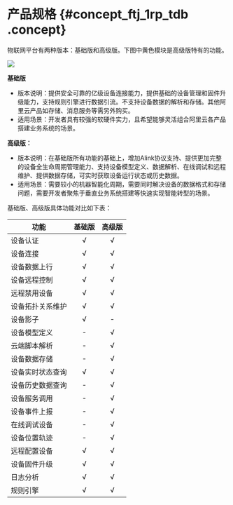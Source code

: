 # 产品规格 {#concept_ftj_1rp_tdb .concept}

物联网平台有两种版本：基础版和高级版。下图中黄色模块是高级版特有的功能。

![](http://static-aliyun-doc.oss-cn-hangzhou.aliyuncs.com/assets/img/7452/15420941543365_zh-CN.png)

**基础版**

-   版本说明：提供安全可靠的亿级设备连接能力，提供基础的设备管理和固件升级能力，支持规则引擎进行数据引流。不支持设备数据的解析和存储。其他阿里云产品如存储、消息服务等需另外购买。
-   适用场景：开发者具有较强的软硬件实力，且希望能够灵活组合阿里云各产品搭建业务系统的场景。

**高级版：**

-   版本说明：在基础版所有功能的基础上，增加Alink协议支持、提供更加完整的设备全生命周期管理能力、支持设备模型定义、数据解析、在线调试和远程维护、提供数据存储，可实时获取设备运行状态或历史数据。
-   适用场景：需要较小的机器智能化周期，需要同时解决设备的数据格式和存储问题，需要开发者聚焦于垂直业务系统搭建等快速实现智能转型的场景。

基础版、高级版具体功能对比如下表：

|功能|基础版|高级版|
|--|:-:|:-:|
|设备认证|√|√|
|设备连接|√|√|
|设备数据上行|√|√|
|设备远程控制|√|√|
|远程禁用设备|√|√|
|设备拓扑关系维护|√|√|
|设备影子|√|-|
|设备模型定义|-|√|
|云端脚本解析|-|√|
|设备数据存储|-|√|
|设备实时状态查询|√|√|
|设备历史数据查询|-|√|
|设备服务调用|-|√|
|设备事件上报|-|√|
|在线调试设备|-|√|
|设备位置轨迹|-|√|
|远程配置设备|√|√|
|设备固件升级|√|√|
|日志分析|√|√|
|规则引擎|√|√|

